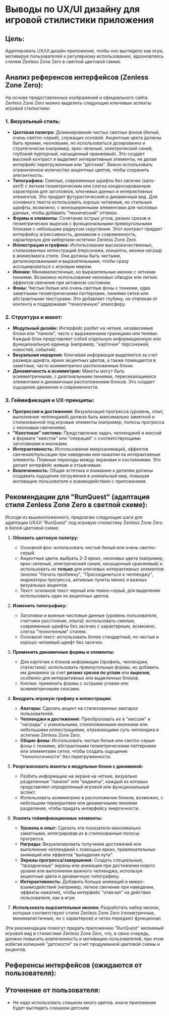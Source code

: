 # Выводы по UX/UI дизайну для игровой стилистики приложения

## Цель:
Адаптировать UX/UI дизайн приложения, чтобы оно выглядело как игра, мотивируя пользователей к регулярному использованию, вдохновляясь стилем Zenless Zone Zero в светлой цветовой гамме.

## Анализ референсов интерфейсов (Zenless Zone Zero):

На основе предоставленных изображений и официального сайта Zenless Zone Zero можно выделить следующие ключевые аспекты игровой стилистики:

### 1. Визуальный стиль:

*   **Цветовая палитра:** Доминирование чистых светлых фонов (белый, очень светло-серый), служащих основой. Акцентные цвета должны быть яркими, неоновыми, но использоваться дозированно и стратегически (например, ярко-зеленый, электрический синий, глубокий пурпурный, насыщенный оранжевый). Это создает высокий контраст и выделяет интерактивные элементы, не делая интерфейс перегруженным или "детским". Важно использовать ограниченное количество акцентных цветов, чтобы сохранить элегантность.
*   **Типографика:** Смелые, современные шрифты без засечек (sans-serif) с легким геометрическим или слегка конденсированным характером для заголовков, ключевых данных и интерактивных элементов. Это придает футуристический и динамичный вид. Для основного текста использовать хорошо читаемые, но стильные шрифты, возможно, с моноширинными элементами для числовых данных, чтобы добавить "технический" оттенок.
*   **Формы и элементы:** Сочетание острых углов, резких срезов и геометрических вырезов с функциональными прямоугольными блоками с небольшим радиусом скругления. Этот контраст придает интерфейсу агрессивность, динамизм и современность, характерную для киберпанк-эстетики Zenless Zone Zero.
*   **Иллюстрации и графика:** Использование высококачественных, стилизованных иллюстраций (персонажи, концепты, иконки наград) в аниме/манга стиле. Они должны быть чистыми, детализированными и выразительными, чтобы сразу ассоциироваться с игровым миром.
*   **Иконки:** Минималистичные, но выразительные иконки с четкими линиями. Возможно использование неоновых обводок или легких эффектов свечения при активном состоянии.
*   **Фоны:** Чистые белые или очень светлые фоны с тонкими, едва заметными геометрическими паттернами, линиями сетки или абстрактными текстурами. Это добавляет глубину, не отвлекая от контента и поддерживая "техногенную" атмосферу.

### 2. Структура и макет:

*   **Модульный дизайн:** Интерфейс разбит на четкие, независимые блоки или "панели", часто с выраженными границами или тенями. Каждый блок представляет собой отдельную информационную или функциональную единицу (например, "карточки" персонажей, новостей, событий).
*   **Визуальная иерархия:** Ключевая информация выделяется за счет размера шрифта, ярких акцентных цветов, а также помещается в заметные, часто асимметрично расположенные блоки.
*   **Динамичность и асимметрия:** Макеты могут быть асимметричными, с диагональными линиями, пересекающимися элементами и динамичным расположением блоков. Это создает ощущение движения и современности.

### 3. Геймификация и UX-принципы:

*   **Прогрессия и достижения:** Визуализация прогресса (уровень, опыт, выполнение челленджей) должна быть максимально заметной и стилизованной под игровые элементы (например, полосы прогресса с неоновым свечением).
*   **"Квестовая" система:** Представление задач, челленджей и миссий в формате "квестов" или "операций" с соответствующими заголовками и иконками.
*   **Интерактивность:** Использование микроанимаций, эффектов свечения/пульсации при наведении или нажатии на интерактивные элементы. Плавные переходы между экранами и состояниями. Это делает интерфейс живым и отзывчивым.
*   **Вовлеченность:** Общая эстетика и внимание к деталям должны создавать ощущение погружения в уникальный мир, повышая мотивацию пользователя к взаимодействию с приложением.

## Рекомендации для "RunQuest" (адаптация стиля Zenless Zone Zero в светлой схеме):

Исходя из вышеизложенного, предлагаю следующие шаги для адаптации UX/UI "RunQuest" под игровую стилистику Zenless Zone Zero в белой цветовой схеме:

1.  **Обновить цветовую палитру:**
    *   Основной фон: использовать чистый белый или очень светло-серый.
    *   Акцентные цвета: выбрать 2-3 ярких, неоновых цвета (например, ярко-зеленый, электрический синий, насыщенный оранжевый) и использовать их **только** для ключевых интерактивных элементов (кнопки "Начать пробежку", "Присоединиться к челленджу", индикаторы прогресса, активные пункты меню) и важных визуальных акцентов.
    *   Текст: основной текст черный или темно-серый, для выделения использовать один из акцентных цветов.

2.  **Изменить типографику:**
    *   Заголовки и важные числовые данные (уровень пользователя, счетчики расстояния, опыта): использовать смелые, современные шрифты без засечек с характерным, возможно, слегка "техногенным" стилем.
    *   Основной текст: использовать более стандартный, но чистый и хорошо читаемый шрифт без засечек.

3.  **Применить динамичные формы и элементы:**
    *   Для карточек и блоков информации (профиль, челленджи, статистика): использовать прямоугольные формы, но добавить им динамики за счет **резких срезов по углам** или **вырезов**, особенно для интерактивных или выделенных блоков.
    *   Кнопки: применить формы с острыми углами или асимметричными скосами.

4.  **Внедрить игровую графику и иллюстрации:**
    *   **Аватары:** Сделать акцент на стилизованных аватарах пользователей.
    *   **Челленджи и достижения:** Преобразовать их в "миссии" и "награды" с уникальными, стилизованными иконками или небольшими иллюстрациями, отражающими суть челленджа в эстетике Zenless Zone Zero.
    *   **Общие фоны:** Использовать чистые белые или светло-серые фоны с тонкими, абстрактными геометрическими паттернами или элементами сетки, чтобы создать ощущение "технологичности" без перегруженности.

5.  **Реорганизовать макеты в модульные блоки с динамикой:**
    *   Разбить информацию на экране на четкие, визуально разделенные "панели" или "виджеты", каждый из которых представляет определенный игровой или функциональный аспект.
    *   Использовать асимметрию в расположении блоков, возможно, с небольшим перекрытием или динамичными линиями разделения, чтобы придать интерфейсу энергичности.

6.  **Усилить геймификационные элементы:**
    *   **Уровень и опыт:** Сделать эти показатели максимально заметными, интегрировав их в стилизованные полосы прогресса.
    *   **Награды:** Визуализировать получение достижений или выполнение челленджей с помощью ярких, привлекательных анимаций или эффектов "выпадения лута".
    *   **Экраны прогресса/завершения:** Создать специальные, "праздничные" экраны или анимации при достижении нового уровня или выполнении важного челленджа, используя акцентные цвета и динамичную типографику.
    *   **Интерактивность:** Добавить больше анимаций и микро-взаимодействий (например, легкое свечение при наведении, эффекты нажатия), чтобы интерфейс "отвечал" на действия пользователя, как в игре.

7.  **Использовать выразительные иконки:** Разработать набор иконок, которые соответствуют стилю Zenless Zone Zero (геометричные, минималистичные, но с характером) и четко передают функционал.

Эти рекомендации помогут придать приложению "RunQuest" желаемый игровой вид в стилистике Zenless Zone Zero, что, в свою очередь, должно повысить вовлеченность и мотивацию пользователей, при этом избегая излишней "детскости" за счет продуманной цветовой схемы и акцентов.

## Референсы интерфейсов (ожидаются от пользователя): 

## Уточнение от пользователя:
* Не надо использовать слишком много цветов. иначе приложение будет выглядеть слишком детским
